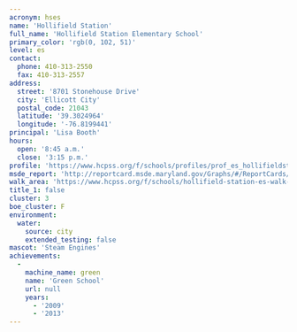 ```yaml
---
acronym: hses
name: 'Hollifield Station'
full_name: 'Hollifield Station Elementary School'
primary_color: 'rgb(0, 102, 51)'
level: es
contact:
  phone: 410-313-2550
  fax: 410-313-2557
address:
  street: '8701 Stonehouse Drive'
  city: 'Ellicott City'
  postal_code: 21043
  latitude: '39.3024964'
  longitude: '-76.8199441'
principal: 'Lisa Booth'
hours:
  open: '8:45 a.m.'
  close: '3:15 p.m.'
profile: 'https://www.hcpss.org/f/schools/profiles/prof_es_hollifieldstation.pdf'
msde_report: 'http://reportcard.msde.maryland.gov/Graphs/#/ReportCards/ReportCardSchool/1//1/13/0217/'
walk_area: 'https://www.hcpss.org/f/schools/hollifield-station-es-walk-area.pdf'
title_1: false
cluster: 3
boe_cluster: F
environment:
  water:
    source: city
    extended_testing: false
mascot: 'Steam Engines'
achievements:
  -
    machine_name: green
    name: 'Green School'
    url: null
    years:
      - '2009'
      - '2013'
---
```

